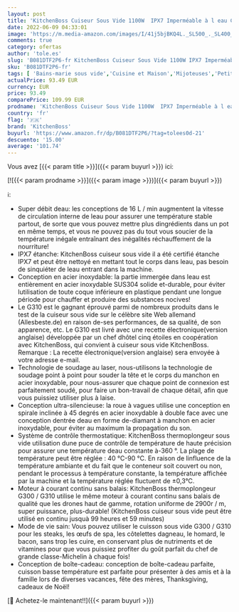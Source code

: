 ```yaml
---
layout: post
title: 'KitchenBoss Cuiseur Sous Vide 1100W  IPX7 Imperméable à l eau Calculateur d Immersion de Cuisinière Thermostat Réglable pour un Contrôle Précis de la Température avec 5 Pcs Sacs Sous Vide'
date: 2022-06-09 04:33:01
image: 'https://m.media-amazon.com/images/I/41j5bjBKQ4L._SL500_._SL400_.jpg'
comments: true
category: ofertas
author: 'tole.es'
slug: 'B081DTF2P6-fr KitchenBoss Cuiseur Sous Vide 1100W IPX7 Imperméable à l...'
sku: 'B081DTF2P6-fr'
tags: [ 'Bains-marie sous vide','Cuisine et Maison','Mijoteuses','Petit électroménager','Pièces et accessoires pour petit électroménager','kitchenboss','Électroménager spécialisé','🇫🇷', ]
actualPrice: 93.49 EUR
currency: EUR
price: 93.49
comparePrice: 109.99 EUR
prodname: 'KitchenBoss Cuiseur Sous Vide 1100W  IPX7 Imperméable à l eau Calculateur d Immersion de Cuisinière Thermostat Réglable pour un Contrôle Précis de la Température avec 5 Pcs Sacs Sous Vide'
country: 'fr'
flag: '🇫🇷'
brand: 'KitchenBoss'
buyurl: 'https://www.amazon.fr/dp/B081DTF2P6/?tag=tolees0d-21'
descuento: '15.00'
average: '101.74'
---
```


Vous avez [{{< param title >}}]({{< param buyurl >}}) ici:

[![{{< param prodname >}}]({{< param image >}})]({{< param buyurl >}})

ℹ️:

- Super débit deau: les conceptions de 16 L / min augmentent la vitesse de circulation interne de leau pour assurer une température stable partout, de sorte que vous pouvez mettre plus dingrédients dans un pot en même temps, et vous ne pouvez pas du tout vous soucier de la température inégale entraînant des inégalités réchauffement de la nourriture!
- IPX7 étanche: KitchenBoss cuiseur sous vide il a été certifié étanche IPX7 et peut être nettoyé en mettant tout le corps dans leau, pas besoin de sinquiéter de leau entrant dans la machine.
- Conception en acier inoxydable: la partie immergée dans leau est entièrement en acier inoxydable SUS304 solide et-durable, pour éviter lutilisation de toute coque inférieure en plastique pendant une longue période pour chauffer et produire des substances nocives!
- Le G310 est le gagnant éprouvé parmi de nombreux produits dans le test de la cuiseur sous vide sur le célèbre site Web allemand (Allesbeste.de) en raison de-ses performances, de sa qualité, de son apparence, etc. Le G310 est livré avec une recette électronique(version anglaise) développée par un chef dhôtel cinq étoiles en coopération avec KitchenBoss, qui convient à cuiseur sous vide KitchenBoss. Remarque : La recette électronique(version anglaise) sera envoyée à votre adresse e-mail.
- Technologie de soudage au laser, nous-utilisons la technologie de soudage point à point pour souder la tête et le corps du manchon en acier inoxydable, pour nous-assurer que chaque point de connexion est parfaitement soudé, pour faire un bon-travail de chaque détail, afin que vous puissiez utiliser plus à laise.
- Conception ultra-silencieuse: la roue à vagues utilise une conception en spirale inclinée à 45 degrés en acier inoxydable à double face avec une conception dentrée deau en forme de-diamant à manchon en acier inoxydable, pour éviter au maximum la propagation du son.
- Système de contrôle thermostatique: KitchenBoss thermoplongeur sous vide utilisation dune puce de contrôle de température de haute précision pour assurer une température deau constante à-360 °. La plage de température peut être réglée : 40 °C-90 °C. En raison de linfluence de la température ambiante et du fait que le conteneur soit couvert ou non, pendant le processus à température constante, la température affichée par la machine et la température réglée fluctuent de ±0,3°C.
- Moteur à courant continu sans balais: KitchenBoss thermoplongeur G300 / G310 utilise le même moteur à courant continu sans balais de qualité que les drones haut de gamme, rotation uniforme de 2900r / m, super puissance, plus-durable! (KitchenBoss cuiseur sous vide peut être utilisé en continu jusquà 99 heures et 59 minutes)
- Mode de vie sain: Vous pouvez utiliser le cuisson sous vide G300 / G310 pour les steaks, les œufs de spa, les côtelettes dagneau, le homard, le bacon, sans trop les cuire, en conservant plus de nutriments et de vitamines pour que vous puissiez profiter du goût parfait du chef de grande classe-Michelin à chaque fois!
- Conception de boîte-cadeau: conception de boîte-cadeau parfaite, cuisson basse température est parfaite pour présenter à des amis et à la famille lors de diverses vacances, fête des mères, Thanksgiving, cadeaux de Noël!

[🛒 Achetez-le maintenant!!]({{< param buyurl >}})
